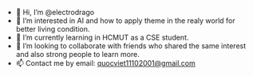 - 👋 Hi, I’m @electrodrago
- 👀 I’m interested in AI and how to apply theme in the realy world for better living condition.
- 🌱 I’m currently learning in HCMUT as a CSE student.
- 💞️ I’m looking to collaborate with friends who shared the same interest and also strong people to learn more.
- 📫 Contact me by email: quocviet11102001@gmail.com

<!---
electrodrago/electrodrago is a ✨ special ✨ repository because its `README.md` (this file) appears on your GitHub profile.
You can click the Preview link to take a look at your changes.
--->
